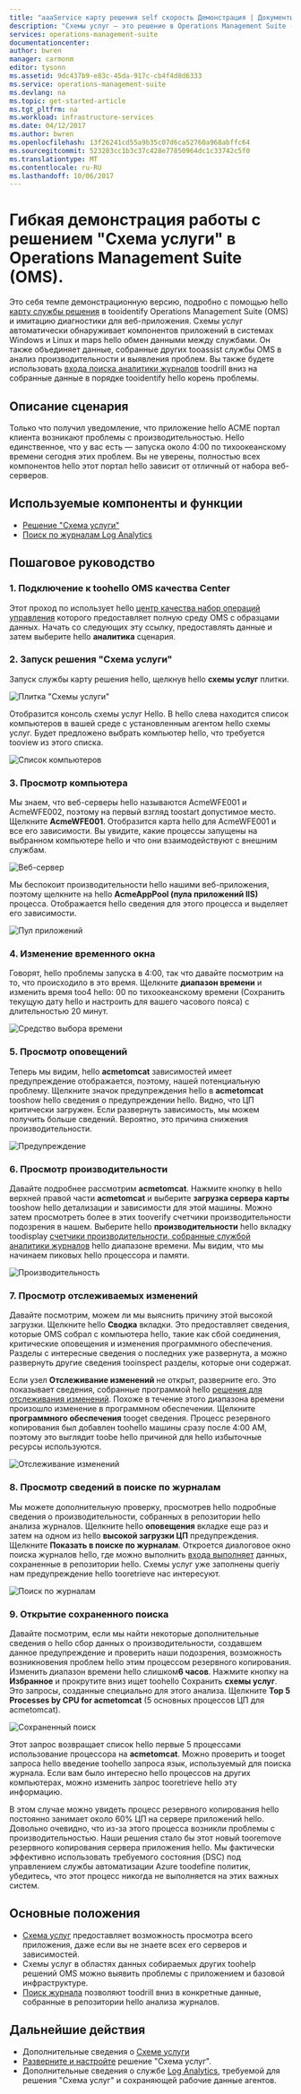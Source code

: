 ```yaml
---
title: "aaaService карту решения self скорость Демонстрация | Документы Microsoft"
description: "Схемы услуг — это решение в Operations Management Suite (OMS), автоматически обнаруживает компоненты приложения для Windows и системами Linux и карты hello обмен данными между службами.  Это себя темпе демонстрационную версию перебор с помощью схемы услуг tooidentify и имитацию диагностики для веб-приложения."
services: operations-management-suite
documentationcenter: 
author: bwren
manager: carmonm
editor: tysonn
ms.assetid: 9dc437b9-e83c-45da-917c-cb4f4d8d6333
ms.service: operations-management-suite
ms.devlang: na
ms.topic: get-started-article
ms.tgt_pltfrm: na
ms.workload: infrastructure-services
ms.date: 04/12/2017
ms.author: bwren
ms.openlocfilehash: 13f26241cd55a9b35c07d6ca52760a968abffc64
ms.sourcegitcommit: 523283cc1b3c37c428e77850964dc1c33742c5f0
ms.translationtype: MT
ms.contentlocale: ru-RU
ms.lasthandoff: 10/06/2017
---
```

# <a name="operations-management-suite-oms-self-paced-demo---service-map"></a>Гибкая демонстрация работы с решением "Схема услуги" в Operations Management Suite (OMS).
Это себя темпе демонстрационную версию, подробно с помощью hello [карту службы решения](operations-management-suite-service-map.md) в tooidentify Operations Management Suite (OMS) и имитацию диагностики для веб-приложения.  Схемы услуг автоматически обнаруживает компонентов приложений в системах Windows и Linux и maps hello обмен данными между службами.  Он также объединяет данные, собранные других tooassist службы OMS в анализ производительности и выявления проблем.  Вы также будете использовать [входа поиска аналитики журналов](../log-analytics/log-analytics-log-searches.md) toodrill вниз на собранные данные в порядке tooidentify hello корень проблемы.


## <a name="scenario-description"></a>Описание сценария
Только что получил уведомление, что приложение hello ACME портал клиента возникают проблемы с производительностью.  Hello единственное, что у вас есть — запуска около 4:00 по тихоокеанскому времени сегодня этих проблем.  Вы не уверены, полностью всех компонентов hello этот портал hello зависит от отличный от набора веб-серверов.  

## <a name="components-and-features-used"></a>Используемые компоненты и функции
- [Решение "Схема услуги"](operations-management-suite-service-map.md)
- [Поиск по журналам Log Analytics](../log-analytics/log-analytics-log-searches.md)


## <a name="walk-through"></a>Пошаговое руководство

### <a name="1-connect-toohello-oms-experience-center"></a>1. Подключение к toohello OMS качества Center
Этот проход по использует hello [центр качества набор операций управления](https://experience.mms.microsoft.com/) которого предоставляет полную среду OMS с образцами данных. Начать со следующих эту ссылку, предоставлять данные и затем выберите hello **аналитика** сценария.


### <a name="2-start-service-map"></a>2. Запуск решения "Схема услуги"
Запуск службы карту решения hello, щелкнув hello **схемы услуг** плитки.

![Плитка "Схемы услуги"](media/operations-management-suite-walkthrough-servicemap/tile.png)

Отобразится консоль схемы услуг Hello.  В hello слева находится список компьютеров в вашей среде с установленным агентом hello схемы услуг.  Будет предложено выбрать компьютер hello, что требуется tooview из этого списка.

![Список компьютеров](media/operations-management-suite-walkthrough-servicemap/computer-list.png)


### <a name="3-view-computer"></a>3. Просмотр компьютера
Мы знаем, что веб-серверы hello называются AcmeWFE001 и AcmeWFE002, поэтому на первый взгляд toostart допустимое место.  Щелкните **AcmeWFE001**.  Отобразится карта hello для AcmeWFE001 и все его зависимости.  Вы увидите, какие процессы запущены на выбранном компьютере hello и что они взаимодействуют с внешним службам.

![Веб-сервер](media/operations-management-suite-walkthrough-servicemap/web-server.png)

Мы беспокоит производительности hello нашими веб-приложения, поэтому щелкните на hello **AcmeAppPool (пула приложений IIS)** процесса.  Отображается hello сведения для этого процесса и выделяет его зависимости.  

![Пул приложений](media/operations-management-suite-walkthrough-servicemap/app-pool.png)


### <a name="4-change-time-window"></a>4. Изменение временного окна

Говорят, hello проблемы запуска в 4:00, так что давайте посмотрим на то, что происходило в это время. Щелкните **диапазон времени** и изменить время too4 hello: 00 по тихоокеанскому времени (Сохранить текущую дату hello и настроить для вашего часового пояса) с длительностью 20 минут.

![Средство выбора времени](./media/operations-management-suite-walkthrough-servicemap/time-picker.png)


### <a name="5-view-alert"></a>5. Просмотр оповещений

Теперь мы видим, hello **acmetomcat** зависимостей имеет предупреждение отображается, поэтому, нашей потенциальную проблему.  Щелкните значок предупреждения hello в **acmetomcat** tooshow hello сведения о предупреждении hello.  Видно, что ЦП критически загружен. Если развернуть зависимость, мы можем получить больше сведений.  Вероятно, это причина снижения производительности. 

![Предупреждение](./media/operations-management-suite-walkthrough-servicemap/alert.png)


### <a name="6-view-performance"></a>6. Просмотр производительности

Давайте подробнее рассмотрим **acmetomcat**.  Нажмите кнопку в hello верхней правой части **acmetomcat** и выберите **загрузка сервера карты** tooshow hello детализации и зависимости для этой машины. Можно затем просмотреть более в этих tooverify счетчики производительности подозрения в нашем.  Выберите hello **производительности** hello вкладку toodisplay [счетчики производительности, собранные службой аналитики журналов](../log-analytics/log-analytics-data-sources-performance-counters.md) hello диапазоне времени.  Мы видим, что мы начинаем пиковых hello процессора и памяти.

![Производительность](./media/operations-management-suite-walkthrough-servicemap/performance.png)


### <a name="7-view-change-tracking"></a>7. Просмотр отслеживаемых изменений
Давайте посмотрим, можем ли мы выяснить причину этой высокой загрузки.  Щелкните hello **Сводка** вкладки.  Это предоставляет сведения, которые OMS собрал с компьютера hello, такие как сбой соединения, критические оповещения и изменения программного обеспечения.  Разделы с интересные сведения о последних уже развернута, а можно развернуть другие сведения tooinspect разделы, которые они содержат.


Если узел **Отслеживание изменений** не открыт, разверните его.  Это показывает сведения, собранные программой hello [решения для отслеживания изменений](../log-analytics/log-analytics-change-tracking.md).  Похоже в течение этого диапазона времени произошло изменение в программном обеспечении.  Щелкните **программного обеспечения** tooget сведения.  Процесс резервного копирования был добавлен toohello машины сразу после 4:00 AM, поэтому это выглядит toobe hello причиной для hello избыточные ресурсы используются.

![Отслеживание изменений](./media/operations-management-suite-walkthrough-servicemap/change-tracking.png)



### <a name="8-view-details-in-log-search"></a>8. Просмотр сведений в поиске по журналам
Мы можете дополнительную проверку, просмотрев hello подробные сведения о производительности, собранных в репозитории hello анализа журналов.  Щелкните hello **оповещения** вкладке еще раз и затем на одном из hello **высокой загрузки ЦП** предупреждения.  Щелкните **Показать в поиске по журналам**.  Откроется диалоговое окно поиска журналов hello, где можно выполнить [входа выполняет](../log-analytics/log-analytics-log-searches.md) данных, сохраненные в репозитории hello.  Схемы услуг уже заполнены queriy нам предупреждение hello tooretrieve нас интересуют.  

![Поиск по журналам](./media/operations-management-suite-walkthrough-servicemap/log-search.png)


### <a name="9-open-saved-search"></a>9. Открытие сохраненного поиска
Давайте посмотрим, если мы найти некоторые дополнительные сведения о hello сбор данных о производительности, создавшем данное предупреждение и проверить наши подозрения, возможность возникновения проблем hello этим процессом резервного копирования.  Изменить диапазон времени hello слишком**6 часов**.  Нажмите кнопку на **Избранное** и прокрутите вниз ищет toohello Сохранить **схемы услуг**.  Это запросы, созданные специально для этого анализа.  Щелкните **Top 5 Processes by CPU for acmetomcat** (5 основных процессов ЦП для acmetomcat).

![Сохраненный поиск](./media/operations-management-suite-walkthrough-servicemap/saved-search.png)


Этот запрос возвращает список hello первые 5 процессами использование процессора на **acmetomcat**.  Можно проверить и tooget запроса hello введение toohello запроса язык, используемый для поиска журнала.  Если вам было интересно hello процессов на других компьютерах, можно изменить запрос tooretrieve hello эту информацию.

В этом случае можно увидеть процесс резервного копирования hello постоянно занимает около 60% ЦП на сервере приложений hello.  Довольно очевидно, что из-за этого процесса возникли проблемы с производительностью.  Наши решения стало бы этот новый tooremove резервного копирования сервера приложения hello.  Мы фактически эффективно использовать требуемого состояния (DSC) под управлением службы автоматизации Azure toodefine политик, убедитесь, что этот процесс никогда не выполняется на этих важных систем.


## <a name="summary-points"></a>Основные положения
- [Схема услуг](operations-management-suite-service-map.md) предоставляет возможность просмотра всего приложения, даже если вы не знаете всех его серверов и зависимостей.
- Схемы услуг в областях данных собираемых других toohelp решений OMS можно выявить проблемы с приложением и базовой инфраструктуре.
- [Поиск журнала](../log-analytics/log-analytics-log-searches.md) позволяют toodrill вниз в конкретные данные, собранные в репозитории hello анализа журналов.    

## <a name="next-steps"></a>Дальнейшие действия
- Дополнительные сведения о [Схеме услуги](operations-management-suite-service-map.md)
- [Разверните и настройте](operations-management-suite-service-map-configure.md) решение "Схема услуг".
- Дополнительные сведения о службе [Log Analytics](../log-analytics/log-analytics-overview.md), требуемой для решения "Схема услуг" и сохраняющей рабочие данные агентов.